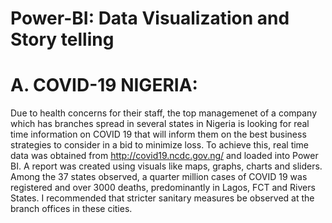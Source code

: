 # Power-BI:  Data Visualization and Story telling

# A. COVID-19 NIGERIA: 
Due to health concerns for their staff, the top managemenet of a company which has branches spread in several states in Nigeria 
is looking for real time information on COVID 19 that will inform them on the best business strategies to consider in a bid to minimize loss.
To achieve this, real time data was obtained from http://covid19.ncdc.gov.ng/ and loaded into Power BI. 
A report was created using visuals like maps, graphs, charts and sliders. Among the 37 states observed, 
a quarter million cases of COVID 19 was registered and over 3000 deaths, predominantly in Lagos, FCT and Rivers States. 
I recommended that stricter sanitary measures be observed at the branch offices in these cities. 
